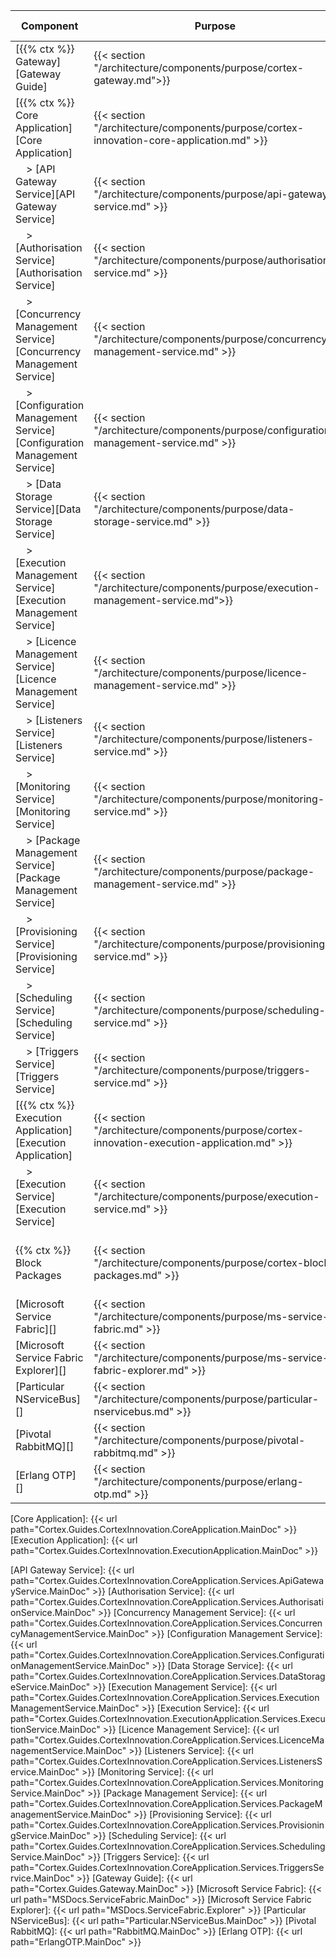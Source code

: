 | Component                                                                            | Purpose                                                                                       | Required/Optional           | Server Role                                |
|--------------------------------------------------------------------------------------|-----------------------------------------------------------------------------------------------|-----------------------------|--------------------------------------------|
| [{{% ctx %}} Gateway][Gateway Guide]                                                 | {{< section "/architecture/components/purpose/cortex-gateway.md">}}                           | Required                    | Web Application Server                     |
| [{{% ctx %}} Core Application][Core Application]               | {{< section "/architecture/components/purpose/cortex-innovation-core-application.md" >}}      | Required                    | Application Server                         |
| &nbsp; &nbsp; > [API Gateway Service][API Gateway Service]                           | {{< section "/architecture/components/purpose/api-gateway-service.md" >}}                     | -                           | -                                          |
| &nbsp; &nbsp; > [Authorisation Service][Authorisation Service]                       | {{< section "/architecture/components/purpose/authorisation-service.md" >}}                   | -                           | -                                          |
| &nbsp; &nbsp; > [Concurrency Management Service][Concurrency Management Service]     | {{< section "/architecture/components/purpose/concurrency-management-service.md" >}}          | -                           | -                                          |
| &nbsp; &nbsp; > [Configuration Management Service][Configuration Management Service] | {{< section "/architecture/components/purpose/configuration-management-service.md" >}}        | -                           | -                                          |
| &nbsp; &nbsp; > [Data Storage Service][Data Storage Service]                         | {{< section "/architecture/components/purpose/data-storage-service.md" >}}                    | -                           | -                                          |
| &nbsp; &nbsp; > [Execution Management Service][Execution Management Service]         | {{< section "/architecture/components/purpose/execution-management-service.md">}}             | -                           | -                                          |
| &nbsp; &nbsp; > [Licence Management Service][Licence Management Service]             | {{< section "/architecture/components/purpose/licence-management-service.md" >}}              | -                           | -                                          |
| &nbsp; &nbsp; > [Listeners Service][Listeners Service]                               | {{< section "/architecture/components/purpose/listeners-service.md" >}}                       | -                           | -                                          |
| &nbsp; &nbsp; > [Monitoring Service][Monitoring Service]                             | {{< section "/architecture/components/purpose/monitoring-service.md" >}}                      | -                           | -                                          |
| &nbsp; &nbsp; > [Package Management Service][Package Management Service]             | {{< section "/architecture/components/purpose/package-management-service.md" >}}              | -                           | -                                          |
| &nbsp; &nbsp; > [Provisioning Service][Provisioning Service]                         | {{< section "/architecture/components/purpose/provisioning-service.md" >}}                    | -                           | -                                          |
| &nbsp; &nbsp; > [Scheduling Service][Scheduling Service]                             | {{< section "/architecture/components/purpose/scheduling-service.md" >}}                      | -                           | -                                          |
| &nbsp; &nbsp; > [Triggers Service][Triggers Service]                                 | {{< section "/architecture/components/purpose/triggers-service.md" >}}                        | -                           | -                                          |
| [{{% ctx %}} Execution Application][Execution Application]     | {{< section "/architecture/components/purpose/cortex-innovation-execution-application.md" >}} | Required                    | Application Server                         |
| &nbsp; &nbsp; > [Execution Service][Execution Service]                               | {{< section "/architecture/components/purpose/execution-service.md" >}}                       | -                           | -                                          |
| {{% ctx %}} Block Packages                                                           | {{< section "/architecture/components/purpose/cortex-block-packages.md" >}}                   | Required                    | Web Application Server, Application Server |
| [Microsoft Service Fabric][]                                                         | {{< section "/architecture/components/purpose/ms-service-fabric.md" >}}                       | Required                    | Application Server                         |
| [Microsoft Service Fabric Explorer][]                                                | {{< section "/architecture/components/purpose/ms-service-fabric-explorer.md" >}}              | Required                    | Application Server                         |
| [Particular NServiceBus][]                                                           | {{< section "/architecture/components/purpose/particular-nservicebus.md" >}}                  | Required                    | Application Server                         |
| [Pivotal RabbitMQ][]                                                                 | {{< section "/architecture/components/purpose/pivotal-rabbitmq.md" >}}                        | Required                    | Application Server                         |
| [Erlang OTP][]                                                                       | {{< section "/architecture/components/purpose/erlang-otp.md" >}}                              | Required                    | Application Server                         |

[Core Application]: {{< url path="Cortex.Guides.CortexInnovation.CoreApplication.MainDoc" >}}
[Execution Application]: {{< url path="Cortex.Guides.CortexInnovation.ExecutionApplication.MainDoc" >}}

[API Gateway Service]: {{< url path="Cortex.Guides.CortexInnovation.CoreApplication.Services.ApiGatewayService.MainDoc" >}}
[Authorisation Service]: {{< url path="Cortex.Guides.CortexInnovation.CoreApplication.Services.AuthorisationService.MainDoc" >}}
[Concurrency Management Service]: {{< url path="Cortex.Guides.CortexInnovation.CoreApplication.Services.ConcurrencyManagementService.MainDoc" >}}
[Configuration Management Service]: {{< url path="Cortex.Guides.CortexInnovation.CoreApplication.Services.ConfigurationManagementService.MainDoc" >}}
[Data Storage Service]: {{< url path="Cortex.Guides.CortexInnovation.CoreApplication.Services.DataStorageService.MainDoc" >}}
[Execution Management Service]: {{< url path="Cortex.Guides.CortexInnovation.CoreApplication.Services.ExecutionManagementService.MainDoc" >}}
[Execution Service]: {{< url path="Cortex.Guides.CortexInnovation.ExecutionApplication.Services.ExecutionService.MainDoc" >}}
[Licence Management Service]: {{< url path="Cortex.Guides.CortexInnovation.CoreApplication.Services.LicenceManagementService.MainDoc" >}}
[Listeners Service]: {{< url path="Cortex.Guides.CortexInnovation.CoreApplication.Services.ListenersService.MainDoc" >}}
[Monitoring Service]: {{< url path="Cortex.Guides.CortexInnovation.CoreApplication.Services.MonitoringService.MainDoc" >}}
[Package Management Service]: {{< url path="Cortex.Guides.CortexInnovation.CoreApplication.Services.PackageManagementService.MainDoc" >}}
[Provisioning Service]: {{< url path="Cortex.Guides.CortexInnovation.CoreApplication.Services.ProvisioningService.MainDoc" >}}
[Scheduling Service]: {{< url path="Cortex.Guides.CortexInnovation.CoreApplication.Services.SchedulingService.MainDoc" >}}
[Triggers Service]: {{< url path="Cortex.Guides.CortexInnovation.CoreApplication.Services.TriggersService.MainDoc" >}}
[Gateway Guide]: {{< url path="Cortex.Guides.Gateway.MainDoc" >}}
[Microsoft Service Fabric]: {{< url path="MSDocs.ServiceFabric.MainDoc" >}}
[Microsoft Service Fabric Explorer]: {{< url path="MSDocs.ServiceFabric.Explorer" >}}
[Particular NServiceBus]: {{< url path="Particular.NServiceBus.MainDoc" >}}
[Pivotal RabbitMQ]: {{< url path="RabbitMQ.MainDoc" >}}
[Erlang OTP]: {{< url path="ErlangOTP.MainDoc" >}}